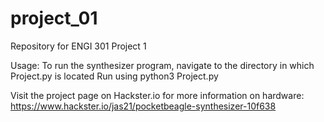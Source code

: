 # project_01
Repository for ENGI 301 Project 1

Usage:
To run the synthesizer program, navigate to the directory in which Project.py is located
Run using        python3 Project.py

Visit the project page on Hackster.io for more information on hardware:
https://www.hackster.io/jas21/pocketbeagle-synthesizer-10f638

